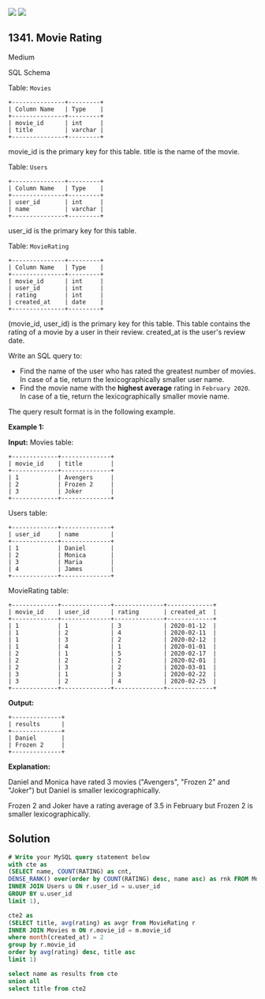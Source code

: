 [![](https://img.shields.io/github/stars/javadev/LeetCode-in-Kotlin?label=Stars&style=flat-square)](https://github.com/javadev/LeetCode-in-Kotlin)
[![](https://img.shields.io/github/forks/javadev/LeetCode-in-Kotlin?label=Fork%20me%20on%20GitHub%20&style=flat-square)](https://github.com/javadev/LeetCode-in-Kotlin/fork)

## 1341\. Movie Rating

Medium

SQL Schema

Table: `Movies`

    +---------------+---------+ 
    | Column Name   | Type    | 
    +---------------+---------+ 
    | movie_id      | int     | 
    | title         | varchar | 
    +---------------+---------+ 

movie_id is the primary key for this table. title is the name of the movie.

Table: `Users`

    +---------------+---------+ 
    | Column Name   | Type    | 
    +---------------+---------+ 
    | user_id       | int     | 
    | name          | varchar | 
    +---------------+---------+ 
    
user_id is the primary key for this table.

Table: `MovieRating`

    +---------------+---------+ 
    | Column Name   | Type    | 
    +---------------+---------+ 
    | movie_id      | int     | 
    | user_id       | int     | 
    | rating        | int     | 
    | created_at    | date    | 
    +---------------+---------+ 

(movie_id, user_id) is the primary key for this table. This table contains the rating of a movie by a user in their review. created_at is the user's review date.

Write an SQL query to:

*   Find the name of the user who has rated the greatest number of movies. In case of a tie, return the lexicographically smaller user name.
*   Find the movie name with the **highest average** rating in `February 2020`. In case of a tie, return the lexicographically smaller movie name.

The query result format is in the following example.

**Example 1:**

**Input:** Movies table: 

    +-------------+--------------+ 
    | movie_id    | title        | 
    +-------------+--------------+ 
    | 1           | Avengers     | 
    | 2           | Frozen 2     | 
    | 3           | Joker        | 
    +-------------+--------------+ 
    
Users table: 

    +-------------+--------------+ 
    | user_id     | name         | 
    +-------------+--------------+ 
    | 1           | Daniel       | 
    | 2           | Monica       | 
    | 3           | Maria        | 
    | 4           | James        | 
    +-------------+--------------+ 

MovieRating table: 

    +-------------+--------------+--------------+-------------+ 
    | movie_id    | user_id      | rating       | created_at  | 
    +-------------+--------------+--------------+-------------+ 
    | 1           | 1            | 3            | 2020-01-12  | 
    | 1           | 2            | 4            | 2020-02-11  | 
    | 1           | 3            | 2            | 2020-02-12  | 
    | 1           | 4            | 1            | 2020-01-01  | 
    | 2           | 1            | 5            | 2020-02-17  | 
    | 2           | 2            | 2            | 2020-02-01  | 
    | 2           | 3            | 2            | 2020-03-01  | 
    | 3           | 1            | 3            | 2020-02-22  | 
    | 3           | 2            | 4            | 2020-02-25  | 
    +-------------+--------------+--------------+-------------+

**Output:** 
    
    +--------------+ 
    | results      | 
    +--------------+ 
    | Daniel       | 
    | Frozen 2     | 
    +--------------+

**Explanation:**

Daniel and Monica have rated 3 movies ("Avengers", "Frozen 2" and "Joker") but Daniel is smaller lexicographically.

Frozen 2 and Joker have a rating average of 3.5 in February but Frozen 2 is smaller lexicographically.

## Solution

```sql
# Write your MySQL query statement below
with cte as
(SELECT name, COUNT(RATING) as cnt,
DENSE_RANK() over(order by COUNT(RATING) desc, name asc) as rnk FROM MovieRating r
INNER JOIN Users u ON r.user_id = u.user_id
GROUP BY u.user_id
limit 1),

cte2 as
(SELECT title, avg(rating) as avgr from MovieRating r
INNER JOIN Movies m ON r.movie_id = m.movie_id
where month(created_at) = 2
group by r.movie_id
order by avg(rating) desc, title asc
limit 1)

select name as results from cte
union all
select title from cte2
```